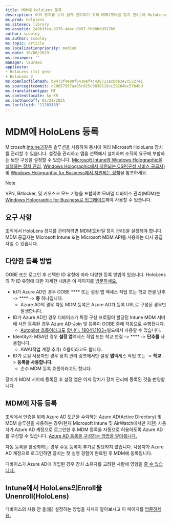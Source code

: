 ```yaml
---
title: MDM에 HoloLens 등록
description: 여러 장치를 보다 쉽게 관리하기 위해 MDM(모바일 장치 관리)에 HoloLens를 등록하는 방법을 학습합니다.
ms.prod: hololens
ms.sitesec: library
ms.assetid: 2a9b3fca-8370-44ec-8b57-fb98b8d317b0
author: scooley
ms.author: scooley
ms.topic: article
ms.localizationpriority: medium
ms.date: 10/06/2019
ms.reviewer: ''
manager: laurawi
appliesto:
- HoloLens (1st gen)
- HoloLens 2
ms.openlocfilehash: b9473f4e80f6438ef4c438711ac0de342c5327e1
ms.sourcegitcommit: d20057957aa05c025c9838119cc29264bc57b4bd
ms.translationtype: MT
ms.contentlocale: ko-KR
ms.lasthandoff: 01/21/2021
ms.locfileid: "11283189"
---
```

# MDM에 HoloLens 등록

Microsoft [Intune과](https://docs.microsoft.com/intune/windows-holographic-for-business)같은 솔루션을 사용하여 동시에 여러 Microsoft HoloLens 장치를 관리할 수 있습니다. 설정을 관리하고 앱을 선택해서 설치하며 조직의 요구에 부합하는 보안 구성을 설정할 수 있습니다. [Microsoft Intune와 Windows Holographic을 실행하는 장치 관리](https://docs.microsoft.com/intune/windows-holographic-for-business), [Windows Holographic에서 지원되는 CSP(구성 서비스 공급자)](https://msdn.microsoft.com/windows/hardware/commercialize/customize/mdm/configuration-service-provider-reference#hololens) 및 [Windows Holographic for Business에서 지원되는 정책](https://msdn.microsoft.com/windows/hardware/commercialize/customize/mdm/policy-configuration-service-provider#hololenspolicies)을 참조하세요.

> [!NOTE]
> VPN, Bitlocker, 및 키오스크 모드 기능을 포함하여 모바일 디바이스 관리(MDM)는 [Windows Holographic for Business로 업그레이드](hololens1-upgrade-enterprise.md)해야 사용할 수 있습니다.

## 요구 사항

 조직에서 HoloLens 장치를 관리하려면 MDM(모바일 장치 관리)을 설정해야 합니다. MDM 공급자는 Microsoft Intune 또는 Microsoft MDM API를 사용하는 타사 공급자일 수 있습니다.
 
## 다양한 등록 방법

OOBE 또는 로그인 후 선택한 ID 유형에 따라 다양한 등록 방법이 있습니다. HoloLens의 각 ID 유형에 대한 자세한 내용은 이 페이지를 [방문하세요.](hololens-identity.md)

- Id가 Azure AD인 경우 OOBE **** 또는 설정 앱 액세스 작업 또는 학교 연결 단추  ->  ****  ->  **중** 하나입니다.
    - Azure AD의 경우 자동 MDM 등록은 Azure AD가 등록 URL로 구성된 경우만 발생합니다.
- ID가 Azure AD인 경우 디바이스가 특정 구성 프로필이 할당된 Intune MDM 서버에 사전 등록된 경우 Azure AD-Join 및 등록이 OOBE 중에 자동으로 수행됩니다.
    - [Autopilot 흐름이라고도](hololens2-autopilot.md) [합니다. 19041.1103+](hololens-release-notes.md#windows-holographic-version-2004)빌드에서 사용할 수 있습니다.
- Identity가 MSA인 경우 **설정 앱**액세스 작업 또는 학교 연결  ->  ****  ->  **단추를** 사용합니다.
    - AWA(작업 계정 추가) 흐름이라고도 합니다.
- ID가 로컬 사용자인 경우 장치 관리 링크에서만 설정 **앱**액세스 작업 또는  ->  **학교**  ->  **등록을 사용합니다.**
    - 순수 MDM 등록 흐름이라고도 합니다.

장치가 MDM 서버에 등록된 후 설정 앱은 이제 장치가 장치 관리에 등록된 것을 반영합니다.

## MDM에 자동 등록

조직에서 인증을 위해 Azure AD 토큰을 수락하는 Azure AD(Active Directory) 및 MDM 솔루션을 사용하는 경우(현재 Microsoft Intune 및 AirWatch에서만 지원) 사용자가 Azure AD 계정으로 로그인한 후 MDM 등록을 자동으로 허용하도록 Azure AD를 구성할 수 있습니다. [Azure AD 등록을 구성하는 방법을 알아봅니다.](https://docs.microsoft.com/mem/intune/enrollment/windows-enroll#enable-windows-10-automatic-enrollment)

자동 등록을 활성화하는 경우 수동 등록이 추가로 필요하지 않습니다. 사용자가 Azure AD 계정으로 로그인하면 장치는 첫 실행 경험이 완료된 후 MDM에 등록됩니다.

디바이스가 Azure AD에 가입된 경우 장치 소유자를 고려한 사람에 영향을 [줄 수 있습니다.](security-adminless-os.md#device-owner)

## Intune에서 HoloLens의Enroll을 Unenroll(HoloLens)

디바이스의 사용 안 을(를) 설정하는 방법을 자세히 알아보시고 이 페이지를 [방문하세요.](https://docs.microsoft.com/windows/client-management/mdm/disconnecting-from-mdm-unenrollment) 
